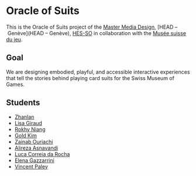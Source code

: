 # Oracle of Suits
This is the Oracle of Suits project of the [Master Media Design](https://www.hesge.ch/head/en/programs-research/master-arts-media-design), [HEAD – Genève](HEAD – Genève), [HES-SO](https://www.hes-so.ch/accueil) in collaboration with the [Musée suisse du jeu](https://museedujeu.ch/).

## Goal
We are designing embodied, playful, and accessible interactive experiences that tell the stories behind playing card suits for the Swiss Museum of Games.

## Students
- [Zhanlan](https://github.com/orangespy-arts/head-md-oracle-of-suits)
- [Lisa Giraud](https://github.com/lisagrd12/head-md-oracle-of-suits.git)
- [Rokhy Niang](https://github.com/badjen221/head-md-oracle-of-suits.git)
- [Gold Kim](https://github.com/imgoldkim/head-md-oracle-of-suits.git)
- [Zainab Ouriachi](https://github.com/mynameiszainabouriachi-stack/head-md-oracle-of-suits.git)
- [Alireza Asnavandi](https://github.com/AlirezaAsna/head-md-oracle-of-suits.git)
- [Luca Correia da Rocha](https://github.com/LucaCDRocha/head-md-oracle-of-suits.git)
- [Elena Gazzarrini](https://github.com/egazzarr/head-md-oracle-of-suits.git)
- [Vincent Paley](https://github.com/Vinipae/head-md-oracle-of-suits)
